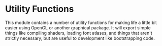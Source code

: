 Utility Functions
=================

This module contains a number of utility functions for making
life a little bit easier using OpenGL or another graphical package.
It will export simple things like compiling shaders, loading font atlases,
and things that aren't strictly necessary, but are useful to development
like bootstrapping code.
